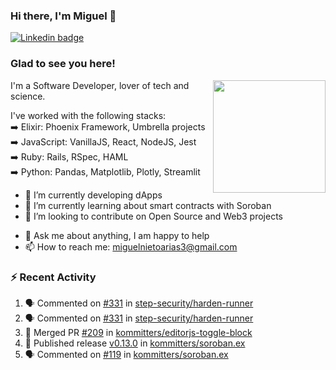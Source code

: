 ### Hi there, I'm Miguel 👋

<a href="https://linkedin.com/in/miguelnietoa/" target="_blank" rel="noopener noreferrer">
  <img src="https://img.shields.io/badge/-LinkedIn-0e76a8?style=flat-square&logo=Linkedin&logoColor=white" alt="Linkedin badge">
</a>
<!-- [![Website Badge](https://img.shields.io/badge/Website-3b5998?style=flat-square&logo=google-chrome&logoColor=white)](#notavailablenow#) 

<img src="https://i.imgur.com/tbrLrt5.gif" width=400 alt="Coding GIF" align="right"/>
-->


### Glad to see you here!
<a href="https://github.com/miguelnietoa"><img src="https://github-readme-stats-git-masterrstaa-rickstaa.vercel.app/api?username=miguelnietoa&show_icons=true&hide_border=true&count_private=true&include_all_commits=true&theme=tokyonight" height="180em" align="right"/></a>
I'm a Software Developer, lover of tech and science. 

I've worked with the following stacks:\
➡️ Elixir: Phoenix Framework, Umbrella projects\
➡️ JavaScript: VanillaJS, React, NodeJS, Jest\
➡️ Ruby: Rails, RSpec, HAML\
➡️ Python: Pandas, Matplotlib, Plotly, Streamlit

- 🔭 I’m currently developing dApps
- 🌱 I’m currently learning about smart contracts with Soroban
- 👯 I’m looking to contribute on Open Source and Web3 projects
<!-- 
- 😄 I just finished a Machine Learning course! 
- 🤔 I’m looking for help with ...
-->
- 💬 Ask me about anything, I am happy to help
- 📫 How to reach me: miguelnietoarias3@gmail.com


### ⚡ Recent Activity

<!--START_SECTION:activity-->
1. 🗣 Commented on [#331](https://github.com/step-security/harden-runner/issues/331#issuecomment-1703292314) in [step-security/harden-runner](https://github.com/step-security/harden-runner)
2. 🗣 Commented on [#331](https://github.com/step-security/harden-runner/issues/331#issuecomment-1703268895) in [step-security/harden-runner](https://github.com/step-security/harden-runner)
3. 🎉 Merged PR [#209](https://github.com/kommitters/editorjs-toggle-block/pull/209) in [kommitters/editorjs-toggle-block](https://github.com/kommitters/editorjs-toggle-block)
4. 🚀 Published release [v0.13.0](https://github.com/kommitters/soroban.ex/releases/tag/v0.13.0) in [kommitters/soroban.ex](https://github.com/kommitters/soroban.ex)
5. 🗣 Commented on [#119](https://github.com/kommitters/soroban.ex/pull/119#issuecomment-1671886314) in [kommitters/soroban.ex](https://github.com/kommitters/soroban.ex)
<!--END_SECTION:activity-->
